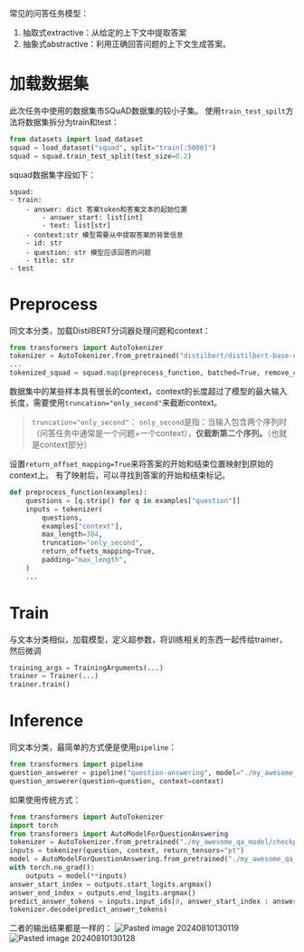 常见的问答任务模型：
1. 抽取式extractive：从给定的上下文中提取答案
2. 抽象式abstractive：利用正确回答问题的上下文生成答案。
# 加载数据集
此次任务中使用的数据集市SQuAD数据集的较小子集。
使用`train_test_spilt`方法将数据集拆分为train和test：
```Python
from datasets import load_dataset
squad = load_dataset("squad", split="train[:5000]")
squad = squad.train_test_split(test_size=0.2)
```
squad数据集字段如下：
```
squad:
- train:
	- answer: dict 答案token和答案文本的起始位置
		- answer_start: list[int]
		- text: list[str]
	- context:str 模型需要从中提取答案的背景信息
	- id: str
	- question: str 模型应该回答的问题
	- title: str
- test
```
# Preprocess
同文本分类，加载DistilBERT分词器处理问题和context：
```Python
from transformers import AutoTokenizer
tokenizer = AutoTokenizer.from_pretrained("distilbert/distilbert-base-uncased")
...
tokenized_squad = squad.map(preprocess_function, batched=True, remove_columns=squad["train"].column_names)
```
数据集中的某些样本具有很长的context，context的长度超过了模型的最大输入长度，需要使用`truncation="only_second"`来截断context。
> `truncation="only_second"`：
> `only_second`是指：当输入包含两个序列时（问答任务中通常是一个问题+一个context），**仅截断第二个序列。**（也就是context部分）

设置`return_offset_mapping=True`来将答案的开始和结束位置映射到原始的context上。
有了映射后，可以寻找到答案的开始和结束标记。
```Python
def preprocess_function(examples):
    questions = [q.strip() for q in examples["question"]]
    inputs = tokenizer(
        questions,
        examples["context"],
        max_length=384,
        truncation="only_second",
        return_offsets_mapping=True,
        padding="max_length",
    )
	...
```
# Train
与文本分类相似，加载模型，定义超参数，将训练相关的东西一起传给trainer，然后微调
```Python
training_args = TrainingArguments(...)
trainer = Trainer(...)
trainer.train()
```
# Inference
同文本分类，最简单的方式便是使用`pipeline`：
```Python
from transformers import pipeline
question_answerer = pipeline("question-answering", model="./my_awesome_qa_model/checkpoint-750")
question_answerer(question=question, context=context)
```
如果使用传统方式：
```Python
from transformers import AutoTokenizer
import torch
from transformers import AutoModelForQuestionAnswering
tokenizer = AutoTokenizer.from_pretrained("./my_awesome_qa_model/checkpoint-750")
inputs = tokenizer(question, context, return_tensors="pt")
model = AutoModelForQuestionAnswering.from_pretrained("./my_awesome_qa_model/checkpoint-750")
with torch.no_grad():
    outputs = model(**inputs)
answer_start_index = outputs.start_logits.argmax()
answer_end_index = outputs.end_logits.argmax()
predict_answer_tokens = inputs.input_ids[0, answer_start_index : answer_end_index + 1]
tokenizer.decode(predict_answer_tokens)
```
二者的输出结果都是一样的：
![Pasted image 20240810130119](https://cyan-1305222096.cos.ap-nanjing.myqcloud.com/Pasted%20image%2020240810130119.png)
![Pasted image 20240810130128](https://cyan-1305222096.cos.ap-nanjing.myqcloud.com/Pasted%20image%2020240810130128.png)